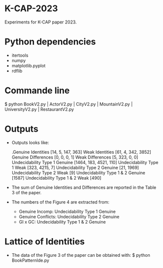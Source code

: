 # K-CAP-2023
Experiments for K-CAP paper 2023.

# Python dependencies
- itertools
- numpy
- matplotlib.pyplot 
- rdflib

# Commande line
$ python BookV2.py | ActorV2.py | CityV2.py | MountainV2.py | UniversityV2.py | RestaurantV2.py


# Outputs
- Outputs looks like:

    .Genuine Identities
    [14, 5, 147, 363]
    Weak Identities
    [61, 4, 342, 3852]
    Genuine Differences
    [0, 0, 0, 1]
    Weak Differences
    [5, 323, 0, 0]
    Undecidability Type 1 Genuine
    [1464, 183, 4521, 110]
    Undecidability Type 1 Weak
    [323, 4215, 7]
    Undecidability Type 2 Genuine
    [21, 1969]
    Undecidability Type 2 Weak
    [9]
    Undecidability Type 1 & 2 Genuine
    [1587]
    Undecidability Type 1 & 2 Weak
    [490]

- The sum of Genuine Identities and Differences 
are reported in the Table 3 of the paper.

- The numbers of the Figure 4 are extracted from:
    - Genuine Incomp: Undecidability Type 1 Genuine
    - Genuine Conflicts: Undecidability Type 2 Genuine
    - GI x GC: Undecidability Type 1 & 2 Genuine

# Lattice of Identities
- The data of the Figure 3 of the paper can be obtained with:
$ python BookPatternIde.py
   
